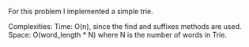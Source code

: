 For this problem I implemented a simple trie.

Complexities:
	Time: O(n), since the find and suffixes methods are used.
	Space: O(word_length * N) where N is the number of words in Trie.